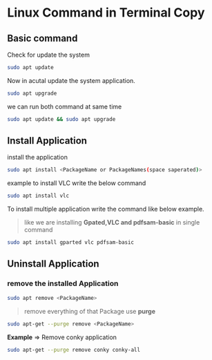 # Linux Command in Terminal Copy

## Basic command

Check for update the system 
```bash
sudo apt update
```
Now in acutal update the system application.
```bash
sudo apt upgrade
```
we can run both command at same time
```bash
sudo apt update && sudo apt upgrade
```

## Install Application
install the application 
```bash
sudo apt install <PackageName or PackageNames(space saperated)>
```
example to install VLC write the below command 
```bash
sudo apt install vlc
```
To install multiple application write the command like below example.

>like we are installing **Gpated,VLC and pdfsam-basic** in single command

```bash
sudo apt install gparted vlc pdfsam-basic
```

## Uninstall Application

### remove the installed Application

```bash
sudo apt remove <PackageName>
```

>remove everything of that Package use **purge**

```bash
sudo apt-get --purge remove <PackageName>
```
**Example** => Remove conky application
```bash
sudo apt-get --purge remove conky conky-all
```
